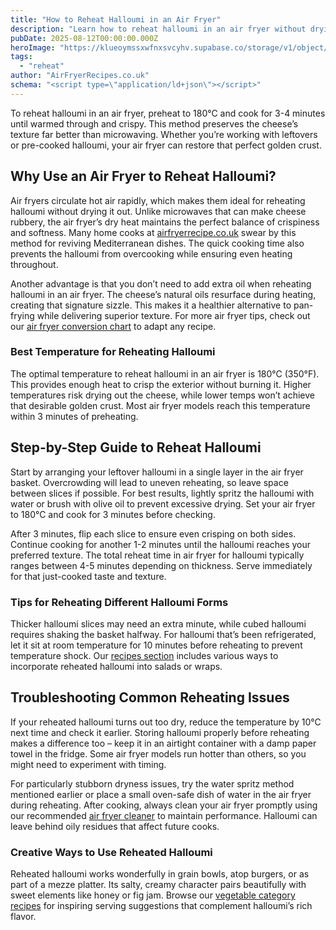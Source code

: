 ```yaml
---
title: "How to Reheat Halloumi in an Air Fryer"
description: "Learn how to reheat halloumi in an air fryer without drying it out. Get perfect crispy results with our temperature & timing tips."
pubDate: 2025-08-12T00:00:00.000Z
heroImage: "https://klueoymssxwfnxsvcyhv.supabase.co/storage/v1/object/public/md/how-to-reheat-halloumi-in-air-fryer-52d5cec1.png"
tags:
  - "reheat"
author: "AirFryerRecipes.co.uk"
schema: "<script type=\"application/ld+json\"></script>"
---
```


<p>To reheat halloumi in an air fryer, preheat to 180°C and cook for 3-4 minutes until warmed through and crispy. This method preserves the cheese’s texture far better than microwaving. Whether you’re working with leftovers or pre-cooked halloumi, your air fryer can restore that perfect golden crust.</p>

<h2>Why Use an Air Fryer to Reheat Halloumi?</h2>
<p>Air fryers circulate hot air rapidly, which makes them ideal for reheating halloumi without drying it out. Unlike microwaves that can make cheese rubbery, the air fryer’s dry heat maintains the perfect balance of crispiness and softness. Many home cooks at <a href=https://www.airfryerrecipe.co.uk>airfryerrecipe.co.uk</a> swear by this method for reviving Mediterranean dishes. The quick cooking time also prevents the halloumi from overcooking while ensuring even heating throughout.</p>
<p>Another advantage is that you don’t need to add extra oil when reheating halloumi in an air fryer. The cheese’s natural oils resurface during heating, creating that signature sizzle. This makes it a healthier alternative to pan-frying while delivering superior texture. For more air fryer tips, check out our <a href=https://www.airfryerrecipe.co.uk/air-fryer-conversion-chart>air fryer conversion chart</a> to adapt any recipe.</p>

<h3>Best Temperature for Reheating Halloumi</h3>
<p>The optimal temperature to reheat halloumi in an air fryer is 180°C (350°F). This provides enough heat to crisp the exterior without burning it. Higher temperatures risk drying out the cheese, while lower temps won’t achieve that desirable golden crust. Most air fryer models reach this temperature within 3 minutes of preheating.</p>

<h2>Step-by-Step Guide to Reheat Halloumi</h2>
<p>Start by arranging your leftover halloumi in a single layer in the air fryer basket. Overcrowding will lead to uneven reheating, so leave space between slices if possible. For best results, lightly spritz the halloumi with water or brush with olive oil to prevent excessive drying. Set your air fryer to 180°C and cook for 3 minutes before checking.</p>
<p>After 3 minutes, flip each slice to ensure even crisping on both sides. Continue cooking for another 1-2 minutes until the halloumi reaches your preferred texture. The total reheat time in air fryer for halloumi typically ranges between 4-5 minutes depending on thickness. Serve immediately for that just-cooked taste and texture.</p>

<h3>Tips for Reheating Different Halloumi Forms</h3>
<p>Thicker halloumi slices may need an extra minute, while cubed halloumi requires shaking the basket halfway. For halloumi that’s been refrigerated, let it sit at room temperature for 10 minutes before reheating to prevent temperature shock. Our <a href=https://www.airfryerrecipe.co.uk/recipes>recipes section</a> includes various ways to incorporate reheated halloumi into salads or wraps.</p>

<h2>Troubleshooting Common Reheating Issues</h2>
<p>If your reheated halloumi turns out too dry, reduce the temperature by 10°C next time and check it earlier. Storing halloumi properly before reheating makes a difference too – keep it in an airtight container with a damp paper towel in the fridge. Some air fryer models run hotter than others, so you might need to experiment with timing.</p>
<p>For particularly stubborn dryness issues, try the water spritz method mentioned earlier or place a small oven-safe dish of water in the air fryer during reheating. After cooking, always clean your air fryer promptly using our recommended <a href=https://www.airfryerrecipe.co.uk/air-fryer-cleaner>air fryer cleaner</a> to maintain performance. Halloumi can leave behind oily residues that affect future cooks.</p>

<h3>Creative Ways to Use Reheated Halloumi</h3>
<p>Reheated halloumi works wonderfully in grain bowls, atop burgers, or as part of a mezze platter. Its salty, creamy character pairs beautifully with sweet elements like honey or fig jam. Browse our <a href=https://www.airfryerrecipe.co.uk/recipe-category/vegetables>vegetable category recipes</a> for inspiring serving suggestions that complement halloumi’s rich flavor.</p>